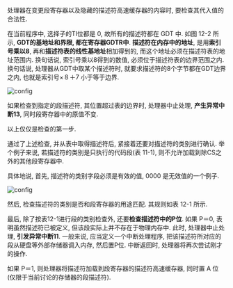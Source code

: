 处理器在变更段寄存器以及隐藏的描述符高速缓存器的内容时, 要检查其代入值的合法性. 

在当前程序中, 选择子的TI位都是 0, 故所有的描述符都在 GDT 中. 如图 12-2 所示, **GDT的基地址和界限, 都在寄存器GDTR中**. **描述符在内存中的地址**, 是用**索引号乘以8**, 再和**描述符表的线性基地址**相加得到的, 而这个地址必须在描述符表的地址范围内. 换句话说, 索引号乘以8得到的数值, 必须位于描述符表的边界范围之内. 换句话说, 处理器从GDT中取某个描述符时, 就要求描述符的8个字节都在GDT边界之内, 也就是索引号×８＋7 小于等于边界. 

![config](images/1.png)

如果检查到指定的段描述符, 其位置超过表的边界时, 处理器中止处理, **产生异常中断13**, 同时段寄存器中的原值不变. 

以上仅仅是检查的第一步. 

通过了上述检查, 并从表中取得描述符后, 紧接着还要对描述符的类别进行确认. 举个例子来说, 若描述符的类别是只执行的代码段(表 11-1), 则不允许加载到除CS之外的其他段寄存器中. 

具体地说, 首先, 描述符的类别字段必须是有效的值, 0000 是无效值的一个例子. 

![config](images/2.png)

然后, 检查描述符的类别是否和段寄存器的用途匹配. 其规则如表 12-1 所示. 

最后, 除了按表12-1进行段的类别检查外, 还要**检查描述符中的P位**. 如果 P＝0, 表明虽然描述符已被定义, 但该段实际上并不存在于物理内存中. 此时, 处理器中止处理, **引发异常中断11**. 一般来说, 应当定义一个中断处理程序, 把该描述符所对应的段从硬盘等外部存储器调入内存, 然后置P位. 中断返回时, 处理器将再次尝试刚才的操作. 

如果 P＝1, 则处理器将描述符加载到段寄存器的描述符高速缓存器, 同时置 A 位(仅限于当前讨论的存储器的段描述符). 
